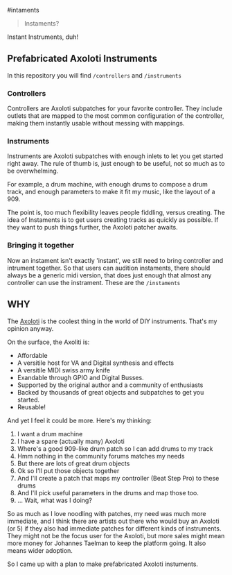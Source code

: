 #intaments

> Instaments?

Instant Instruments, duh!

## Prefabricated Axoloti Instruments

In this repository you will find `/controllers` and `/instruments`

### Controllers
Controllers are Axoloti subpatches for your favorite controller. They include outlets that are mapped to the most common
configuration of the controller, making them instantly usable without messing with mappings.

### Instruments
Instruments are Axoloti subpatches with enough inlets to let you get started right away. The rule of thumb is, just
enough to be useful, not so much as to be overwhelming. 

For example, a drum machine, with enough drums to compose a drum track, and enough parameters to make it fit my music,
like the layout of a 909.

The point is, too much flexibility leaves people fiddling, versus creating. The idea of Instaments is to get users
creating tracks as quickly as possible. If they want to push things further, the Axoloti patcher awaits.

### Bringing it together
Now an instament isn't exactly 'instant', we still need to bring controller and intrument together. So that users can
audition instaments, there should always be a generic midi version, that does just enough that almost any controller
can use the instrament. These are the `/instaments`

## WHY

The [Axoloti](http://www.axoloti.com/) is the coolest thing in the world of DIY instruments. That's my opinion anyway.

On the surface, the Axoliti is:
  
  * Affordable
  * A versitile host for VA and Digital synthesis and effects
  * A versitile MIDI swiss army knife
  * Exandable through GPIO and Digital Busses.
  * Supported by the original author and a community of enthusiasts
  * Backed by thousands of great objects and subpatches to get you started.
  * Reusable! 

And yet I feel it could be more. Here's my thinking:

  1. I want a drum machine
  2. I have a spare (actually many) Axoloti
  3. Where's a good 909-like drum patch so I can add drums to my track
  4. Hmm nothing in the community forums matches my needs
  5. But there are lots of great drum objects
  6. Ok so I'll put those objects together
  7. And I'll create a patch that maps my controller (Beat Step Pro) to these drums
  8. And I'll pick useful parameters in the drums and map those too.
  9. ... Wait, what was I doing?

So as much as I love noodling with patches, my need was much more immediate, and I think there are artists out there
who would buy an Axoloti (or 5) if they also had immediate patches for different kinds of instruments. They might
not be the focus user for the Axoloti, but more sales might mean more money for Johannes Taelman to keep the platform going.
It also means wider adoption.

So I came up with a plan to make prefabricated Axoloti instuments.
